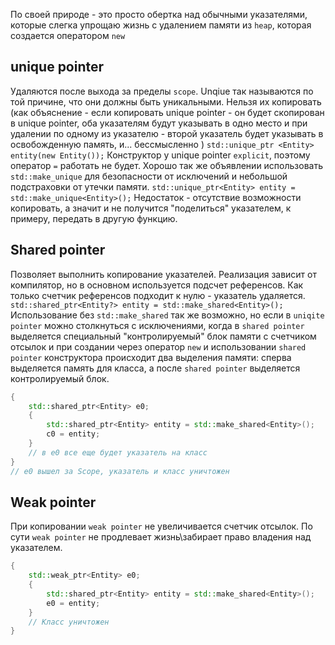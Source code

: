 По своей природе - это просто обертка над обычными указателями, которые слегка упрощаю жизнь с удалением памяти из `heap`, которая создается оператором `new`

## unique pointer
Удаляются после выхода за пределы `scope`. Unqiue так называются по той причине, что они должны быть уникальными. Нельзя их копировать (как объяснение - если копировать unique pointer - он будет скопирован в unique pointer, оба указателям будут указывать в одно место и при удалении по одному из указателю - второй указатель будет указывать в освобожденную память, и... бессмысленно )
`std::unique_ptr <Entity> entity(new Entity());`
Конструктор у unique pointer `explicit`, поэтому оператор `=` работать не будет.
 Хорошо так же объявлении использовать `std::make_unique` для безопасности от исключений и небольшой подстраховки от утечки памяти. 
 `std::unique_ptr<Entity> entity = std::make_unique<Entity>();`
 Недостаток - отсутствие возможности копировать, а значит и не получится "поделиться" указателем, к примеру, передать в другую функцию. 

## Shared pointer
Позволяет выполнить копирование указателей. Реализация зависит от компилятор, но в основном используется подсчет референсов. Как только счетчик референсов подходит к нулю - указатель удаляется.
`std::shared_ptr<Entity?> entity = std::make_shared<Entity>();`
Использование без `std::make_shared` так же возможно, но если в `uniqite pointer` можно столкнуться с исключениями, когда в `shared pointer`  выделяется специальный "контролируемый" блок памяти с счетчиком отсылок и при создании через оператор `new` и использовании `shared pointer` конструктора происходит два выделения памяти: сперва выделяется память для класса, а после `shared pointer`  выделяется контролируемый блок.
```c++
{
	std::shared_ptr<Entity> e0;
	{
		std::shared_ptr<Entity> entity = std::make_shared<Entity>();
		c0 = entity;
	}
	// в e0 все еще будет указатель на класс
}
// e0 вышел за Scope, указатель и класс уничтожен
```

## Weak pointer
При копировании `weak pointer` не увеличивается счетчик отсылок. По сути `weak pointer` не продлевает жизнь\забирает право владения над указателем.
```c++
{
	std::weak_ptr<Entity> e0;
	{
		std::shared_ptr<Entity> entity = std::make_shared<Entity>();
		e0 = entity;
	}
	// Класс уничтожен
}
```